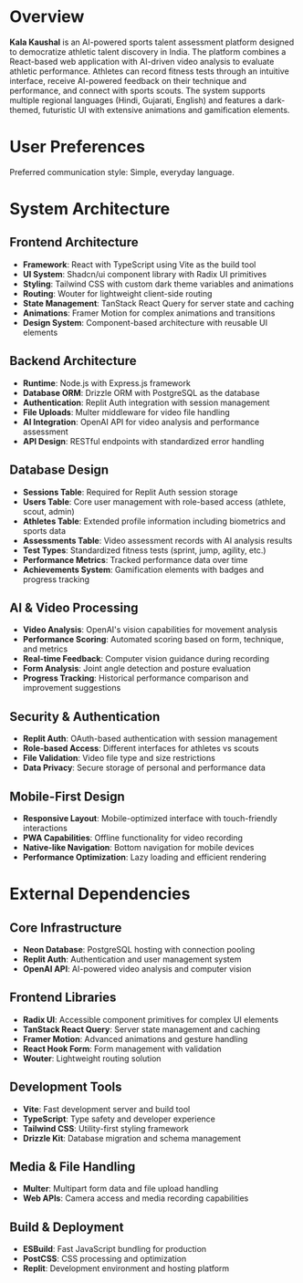 # Overview

**Kala Kaushal** is an AI-powered sports talent assessment platform designed to democratize athletic talent discovery in India. The platform combines a React-based web application with AI-driven video analysis to evaluate athletic performance. Athletes can record fitness tests through an intuitive interface, receive AI-powered feedback on their technique and performance, and connect with sports scouts. The system supports multiple regional languages (Hindi, Gujarati, English) and features a dark-themed, futuristic UI with extensive animations and gamification elements.

# User Preferences

Preferred communication style: Simple, everyday language.

# System Architecture

## Frontend Architecture
- **Framework**: React with TypeScript using Vite as the build tool
- **UI System**: Shadcn/ui component library with Radix UI primitives
- **Styling**: Tailwind CSS with custom dark theme variables and animations
- **Routing**: Wouter for lightweight client-side routing
- **State Management**: TanStack React Query for server state and caching
- **Animations**: Framer Motion for complex animations and transitions
- **Design System**: Component-based architecture with reusable UI elements

## Backend Architecture
- **Runtime**: Node.js with Express.js framework
- **Database ORM**: Drizzle ORM with PostgreSQL as the database
- **Authentication**: Replit Auth integration with session management
- **File Uploads**: Multer middleware for video file handling
- **AI Integration**: OpenAI API for video analysis and performance assessment
- **API Design**: RESTful endpoints with standardized error handling

## Database Design
- **Sessions Table**: Required for Replit Auth session storage
- **Users Table**: Core user management with role-based access (athlete, scout, admin)
- **Athletes Table**: Extended profile information including biometrics and sports data
- **Assessments Table**: Video assessment records with AI analysis results
- **Test Types**: Standardized fitness tests (sprint, jump, agility, etc.)
- **Performance Metrics**: Tracked performance data over time
- **Achievements System**: Gamification elements with badges and progress tracking

## AI & Video Processing
- **Video Analysis**: OpenAI's vision capabilities for movement analysis
- **Performance Scoring**: Automated scoring based on form, technique, and metrics
- **Real-time Feedback**: Computer vision guidance during recording
- **Form Analysis**: Joint angle detection and posture evaluation
- **Progress Tracking**: Historical performance comparison and improvement suggestions

## Security & Authentication
- **Replit Auth**: OAuth-based authentication with session management
- **Role-based Access**: Different interfaces for athletes vs scouts
- **File Validation**: Video file type and size restrictions
- **Data Privacy**: Secure storage of personal and performance data

## Mobile-First Design
- **Responsive Layout**: Mobile-optimized interface with touch-friendly interactions
- **PWA Capabilities**: Offline functionality for video recording
- **Native-like Navigation**: Bottom navigation for mobile devices
- **Performance Optimization**: Lazy loading and efficient rendering

# External Dependencies

## Core Infrastructure
- **Neon Database**: PostgreSQL hosting with connection pooling
- **Replit Auth**: Authentication and user management system
- **OpenAI API**: AI-powered video analysis and computer vision

## Frontend Libraries
- **Radix UI**: Accessible component primitives for complex UI elements
- **TanStack React Query**: Server state management and caching
- **Framer Motion**: Advanced animations and gesture handling
- **React Hook Form**: Form management with validation
- **Wouter**: Lightweight routing solution

## Development Tools
- **Vite**: Fast development server and build tool
- **TypeScript**: Type safety and developer experience
- **Tailwind CSS**: Utility-first styling framework
- **Drizzle Kit**: Database migration and schema management

## Media & File Handling
- **Multer**: Multipart form data and file upload handling
- **Web APIs**: Camera access and media recording capabilities

## Build & Deployment
- **ESBuild**: Fast JavaScript bundling for production
- **PostCSS**: CSS processing and optimization
- **Replit**: Development environment and hosting platform